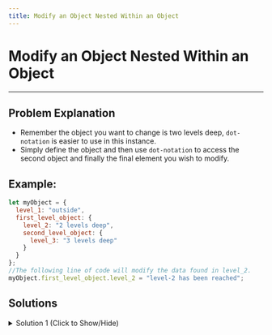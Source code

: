 ```yaml
---
title: Modify an Object Nested Within an Object
---
```

# Modify an Object Nested Within an Object

---
## Problem Explanation
- Remember the object you want to change is two levels deep, `dot-notation` is easier to use in this instance.
- Simply define the object and then use `dot-notation` to access the second object and finally the final element you wish to modify.

## Example:
```javascript
let myObject = {
  level_1: "outside",
  first_level_object: {
    level_2: "2 levels deep",
    second_level_object: {
      level_3: "3 levels deep"
    }
  }
};
//The following line of code will modify the data found in level_2.
myObject.first_level_object.level_2 = "level-2 has been reached";
```

## Solutions

<details><summary>Solution 1 (Click to Show/Hide)</summary>

```javascript
let userActivity = {
  id: 23894201352,
  date: "January 1, 2017",
  data: {
    totalUsers: 51,
    online: 42
  }
};

// change code below this line
userActivity.data.online = 45;
// change code above this line

console.log(userActivity);
```
</details>